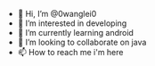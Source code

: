 - 👋 Hi, I’m @0wanglei0
- 👀 I’m interested in developing
- 🌱 I’m currently learning android
- 💞️ I’m looking to collaborate on java
- 📫 How to reach me i'm here

<!---
0wanglei0/0wanglei0 is a ✨ special ✨ repository because its `README.md` (this file) appears on your GitHub profile.
You can click the Preview link to take a look at your changes.
--->
